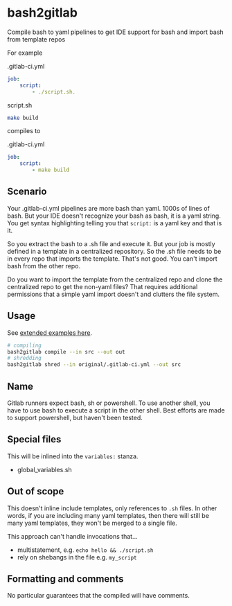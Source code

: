 # bash2gitlab

Compile bash to yaml pipelines to get IDE support for bash and import bash from template repos

For example

.gitlab-ci.yml

```yaml
job:
    script:
        - ./script.sh.
```

script.sh

```bash
make build
```

compiles to

.gitlab-ci.yml

```yaml
job:
    script:
        - make build
```

## Scenario

Your .gitlab-ci.yml pipelines are more bash than yaml. 1000s of lines of bash. But your IDE doesn't recognize
your bash as bash, it is a yaml string. You get syntax highlighting telling you that `script:` is a yaml key and that
is it.

So you extract the bash to a .sh file and execute it. But your job is mostly defined in a template in a centralized
repository. So the .sh file needs to be in every repo that imports the template. That's not good. You can't import
bash from the other repo.

Do you want to import the template from the centralized repo and clone the centralized repo to get the non-yaml files?
That requires additional permissions that a simple yaml import doesn't and clutters the file system.

## Usage

See [extended examples here](https://github.com/matthewdeanmartin/bash2gitlab/tree/main/examples).

```bash
# compiling
bash2gitlab compile --in src --out out
# shredding
bash2gitlab shred --in original/.gitlab-ci.yml --out src
```

## Name

Gitlab runners expect bash, sh or powershell. To use another shell, you have to use bash to execute a script in the other
shell. Best efforts are made to support powershell, but haven't been tested.

## Special files

This will be inlined into the `variables:` stanza.

- global_variables.sh

## Out of scope

This doesn't inline include templates, only references to `.sh` files. In other words, if you are including many yaml
templates, then there will still be many yaml templates, they won't be merged to a single file.

This approach can't handle invocations that...

- multistatement, e.g. `echo hello && ./script.sh`
- rely on shebangs in the file e.g. `my_script`

## Formatting and comments

No particular guarantees that the compiled will have comments.
